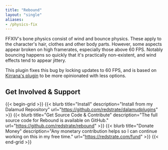 ```yaml
---
title: "Rebound"
layout: "single"
aliases:
- /physics-fix
---
```


FFXIV's bone physics consist of wind and bounce physics. These apply to the character's hair, clothes and other body parts. However, some aspects appear broken on high framerates, especially those above 60 FPS. Notably bouncing happens so quickly that it's practically non-existent, and wind effects tend to appear jittery.

This plugin fixes this bug by locking updates to 60 FPS, and is based on [Kirrana's plugin](https://github.com/Kirrana/xivlauncher_physics_plugin/) to be more opinionated with less options.

## Get Involved & Support

{{< begin-grid >}}
{{< blurb title="Install" description="Install from my Dalamud Repository" url="https://github.com/redstrate/dalamudplugins" >}}
{{< blurb title="Get Source Code & Contribute" description="The full source code for Rebound is available on GitHub." url="https://github.com/redstrate/rebound" >}}
{{< blurb title="Donate Money" description="Any monetary contribution helps so I can continue working on this in my free time." url="https://redstrate.com/fund" >}}
{{< end-grid >}}
